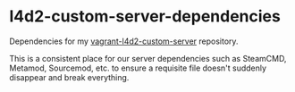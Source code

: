 # l4d2-custom-server-dependencies
Dependencies for my [vagrant-l4d2-custom-server](https://github.com/matthewfritz/vagrant-l4d2-custom-server) repository.

This is a consistent place for our server dependencies such as SteamCMD, Metamod, Sourcemod, etc. to ensure a requisite file doesn't suddenly disappear and break everything.
